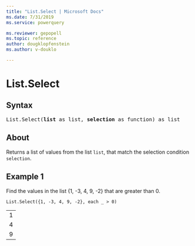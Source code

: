 ```yaml
---
title: "List.Select | Microsoft Docs"
ms.date: 7/31/2019
ms.service: powerquery

ms.reviewer: gepopell
ms.topic: reference
author: dougklopfenstein
ms.author: v-douklo

---
```

# List.Select

## Syntax

<pre>
List.Select(<b>list</b> as list, <b>selection</b> as function) as list
</pre>
  
## About  
Returns a list of values from the list `list`, that match the selection condition `selection`.

## Example 1
Find the values in the list {1, -3, 4, 9, -2} that are greater than 0.

```powerquery-m
List.Select({1, -3, 4, 9, -2}, each _ > 0)
```

<table> <tr><td>1</td></tr> <tr><td>4</td></tr> <tr><td>9</td></tr> </table>
